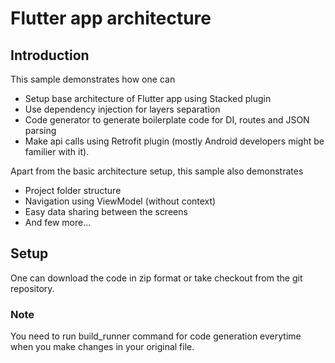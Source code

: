 # Flutter app architecture

## Introduction

This sample demonstrates how one can

- Setup base architecture of Flutter app using Stacked plugin
- Use dependency injection for layers separation
- Code generator to generate boilerplate code for DI, routes and JSON parsing
- Make api calls using Retrofit plugin (mostly Android developers might be familier with it).

Apart from the basic architecture setup, this sample also demonstrates

- Project folder structure
- Navigation using ViewModel (without context)
- Easy data sharing between the screens
- And few more...

## Setup

One can download the code in zip format or take checkout from the git repository.

### Note
You need to run build_runner command for code generation everytime when you make changes in your original file.
